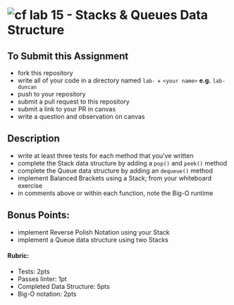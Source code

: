 ![cf](http://i.imgur.com/7v5ASc8.png) lab 15 - Stacks & Queues Data Structure
====

## To Submit this Assignment
  * fork this repository
  * write all of your code in a directory named `lab-` + `<your name>` **e.g.** `lab-duncan`
  * push to your repository
  * submit a pull request to this repository
  * submit a link to your PR in canvas
  * write a question and observation on canvas

## Description
  * write at least three tests for each method that you've written
  * complete the Stack data structure by adding a `pop()` and `peek()` method
  * complete the Queue data structure by adding an `dequeue()` method
  * implement Balanced Brackets using a Stack; from your whiteboard exercise
  * in comments above or within each function, note the Big-O runtime

## Bonus Points:
  * implement Reverse Polish Notation using your Stack
  * implement a Queue data structure using two Stacks

#### Rubric:
* Tests: 2pts
* Passes linter: 1pt
* Completed Data Structure: 5pts
* Big-O notation: 2pts
